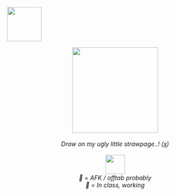 <img width="80" src="https://web.archive.org/web/20091027060957/http://www.geocities.com/phnyxrayn/weedmexplore.gif">
<p align="center">                             
  <img width="200" src="https://web.archive.org/web/20090728115814/http://uk.geocities.com/therealchongybaby/spacebg.gif" /> <br> <br> 
  <em>Draw on my ugly little strawpage..! (<a href="https://1-900-490-freak.straw.page/">x</a>) <br> <br> 
  <img  width="45" src="https://web.archive.org/web/20090727160436/http://www.geocities.com/dr_tigger/smoking-skull.gif" /> <br>
  <em>🌙 = AFK / offtab probably</em> <br> 
  <em>🚫 = In class, working</em> <br> 
</p>
<!---
1-900-490-freak/1-900-490-freak is a ✨ special ✨ repository because its `README.md` (this file) appears on your GitHub profile.
You can click the Preview link to take a look at your changes.
--->
